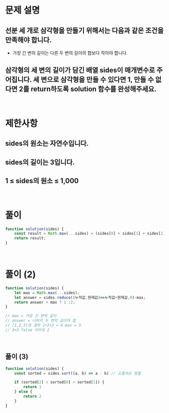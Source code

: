 # 문제 설명
## 선분 세 개로 삼각형을 만들기 위해서는 다음과 같은 조건을 만족해야 합니다.
* 가장 긴 변의 길이는 다른 두 변의 길이의 합보다 작아야 합니다.
## 삼각형의 세 변의 길이가 담긴 배열 sides이 매개변수로 주어집니다. 세 변으로 삼각형을 만들 수 있다면 1, 만들 수 없다면 2를 return하도록 solution 함수를 완성해주세요.

<br>

# 제한사항
## sides의 원소는 자연수입니다.
## sides의 길이는 3입니다.
## 1 ≤ sides의 원소 ≤ 1,000

<br>

# 풀이

```js
function solution(sides) {
    const result = Math.max(...sides) < (sides[0] + sides[1] + sides[2] - Math.max(...sides)) ? 1 : 2;
    return result;
}
```

<br>

# 풀이 (2)

```js
function solution(sides) {
    let max = Math.max(...sides);
    let answer = sides.reduce((누적값,현재값)=>누적값+현재값,0)-max;
    return answer > max ? 1 :2;
}

// max = 가장 긴 변의 길이
// answer = 나머지 두 변의 길이의 합
// [1,2,3]의 경우 1+2+3 = 6-max = 3. 
// 3>3 false 이므로 2 
```

<br>

## 풀이 (3)

```js
function solution(sides) {
    const sorted = sides.sort((a, b) => a - b) // 오름차순 정렬

    if (sorted[2] < sorted[0] + sorted[1]) {
        return 1
    } else {
        return 2
    }
}
```